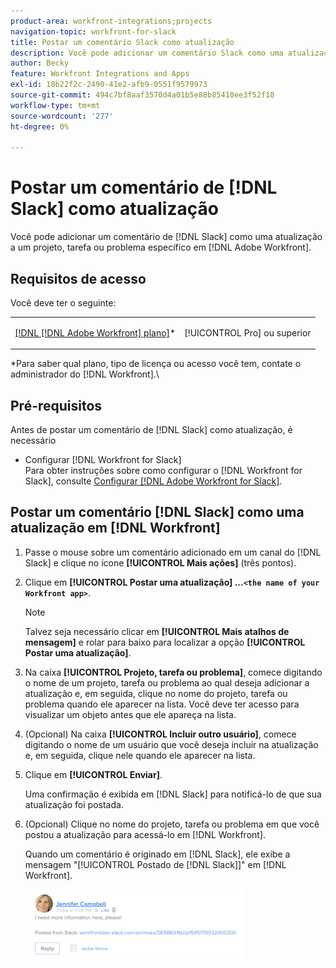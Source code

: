 ```yaml
---
product-area: workfront-integrations;projects
navigation-topic: workfront-for-slack
title: Postar um comentário Slack como atualização
description: Você pode adicionar um comentário Slack como uma atualização a um projeto, tarefa ou problema específico no Adobe Workfront.
author: Becky
feature: Workfront Integrations and Apps
exl-id: 18b22f2c-2490-41e2-afb9-0551f9579973
source-git-commit: 494c7bf8aaf3570d4a01b5e88b85410ee3f52f18
workflow-type: tm+mt
source-wordcount: '277'
ht-degree: 0%

---
```


# Postar um comentário de [!DNL Slack] como atualização

Você pode adicionar um comentário de [!DNL Slack] como uma atualização a um projeto, tarefa ou problema específico em [!DNL Adobe Workfront].

## Requisitos de acesso

Você deve ter o seguinte:

<table style="table-layout:auto"> 
 <col> 
 </col> 
 <col> 
 </col> 
 <tbody> 
  <tr> 
   <td role="rowheader"><a href="https://www.workfront.com/plans" target="_blank">[!DNL [!DNL Adobe Workfront] plano]</a>*</td> 
   <td> <p>[!UICONTROL Pro] ou superior</p> </td> 
  </tr> 
 </tbody> 
</table>

&#42;Para saber qual plano, tipo de licença ou acesso você tem, contate o administrador do [!DNL Workfront].\

## Pré-requisitos

Antes de postar um comentário de [!DNL Slack] como atualização, é necessário

* Configurar [!DNL Workfront for Slack]\
   Para obter instruções sobre como configurar o [!DNL Workfront for Slack], consulte [Configurar [!DNL Adobe Workfront for Slack]](../../workfront-integrations-and-apps/using-workfront-with-slack/configure-workfront-for-slack.md).

## Postar um comentário [!DNL Slack] como uma atualização em [!DNL Workfront]

1. Passe o mouse sobre um comentário adicionado em um canal do [!DNL Slack] e clique no ícone **[!UICONTROL Mais ações]** (três pontos).

1. Clique em **[!UICONTROL Postar uma atualização] ...`<the name of your Workfront app>`**.

   >[!NOTE]
   >
   >Talvez seja necessário clicar em **[!UICONTROL Mais atalhos de mensagem]** e rolar para baixo para localizar a opção **[!UICONTROL Postar uma atualização]**.
   >
   >
1. Na caixa **[!UICONTROL Projeto, tarefa ou problema]**, comece digitando o nome de um projeto, tarefa ou problema ao qual deseja adicionar a atualização e, em seguida, clique no nome do projeto, tarefa ou problema quando ele aparecer na lista. Você deve ter acesso para visualizar um objeto antes que ele apareça na lista.
1. (Opcional) Na caixa **[!UICONTROL Incluir outro usuário]**, comece digitando o nome de um usuário que você deseja incluir na atualização e, em seguida, clique nele quando ele aparecer na lista.
1. Clique em **[!UICONTROL Enviar]**.

   Uma confirmação é exibida em [!DNL Slack] para notificá-lo de que sua atualização foi postada.

1. (Opcional) Clique no nome do projeto, tarefa ou problema em que você postou a atualização para acessá-lo em [!DNL Workfront].

   Quando um comentário é originado em [!DNL Slack], ele exibe a mensagem &quot;[!UICONTROL Postado de [!DNL Slack]]&quot; em [!DNL Workfront].

   ![Atualização postada do Slack](assets/slack-update-posted-from-slack-350x112.png)
